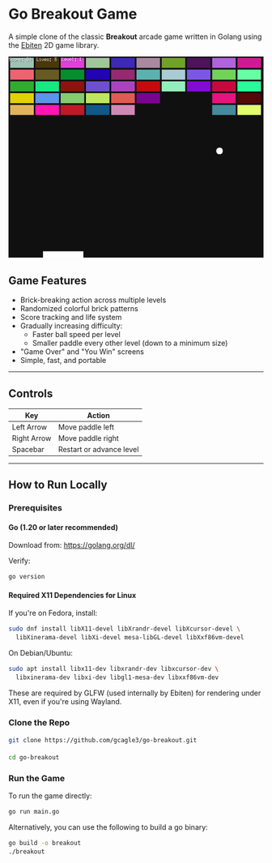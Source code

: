 # Go Breakout Game

A simple clone of the classic **Breakout** arcade game written in Golang using the [Ebiten](https://ebiten.org) 2D game library.

![media/go-breakout.png](media/go-breakout.png)

## Game Features

- Brick-breaking action across multiple levels
- Randomized colorful brick patterns
- Score tracking and life system
- Gradually increasing difficulty:
  - Faster ball speed per level
  - Smaller paddle every other level (down to a minimum size)
- "Game Over" and "You Win" screens
- Simple, fast, and portable

---

## Controls

| Key        | Action            |
|------------|-------------------|
| Left Arrow     | Move paddle left  |
| Right Arrow    | Move paddle right |
| Spacebar   | Restart or advance level |

---

## How to Run Locally

### Prerequisites

#### Go (1.20 or later recommended)

Download from: https://golang.org/dl/

Verify:

```bash
go version
```

#### Required X11 Dependencies for Linux

If you're on Fedora, install:

```bash
sudo dnf install libX11-devel libXrandr-devel libXcursor-devel \
  libXinerama-devel libXi-devel mesa-libGL-devel libXxf86vm-devel
```

On Debian/Ubuntu:

```bash
sudo apt install libx11-dev libxrandr-dev libxcursor-dev \
  libxinerama-dev libxi-dev libgl1-mesa-dev libxxf86vm-dev
```

These are required by GLFW (used internally by Ebiten) for rendering under X11, even if you're using Wayland.

### Clone the Repo

```bash
git clone https://github.com/gcagle3/go-breakout.git

cd go-breakout
```

### Run the Game

To run the game directly: 

```bash
go run main.go
```

Alternatively, you can use the following to build a go binary:

```bash
go build -o breakout
./breakout
```



